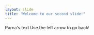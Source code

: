 ```yaml
---
layout: slide
title: "Welcome to our second slide!"
---
```

Parna's text
Use the left arrow to go back!
